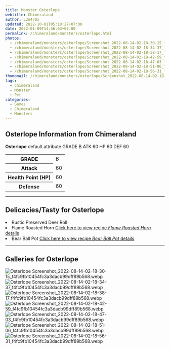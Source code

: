 ```yaml
---
title: Monster Osterlope
webtitle: Chimeraland
author: L3n4r0x
updated: 2022-10-01T05:18:27+07:00
date: 2022-01-09T14:56:03+07:00
permalink: /chimeraland/monsters/osterlope.html
photos:
  - /chimeraland/monsters/osterlope/Screenshot_2022-08-14-02-18-30-15_f4fc9fb10454fc3a3dacb99dff89b568.webp
  - /chimeraland/monsters/osterlope/Screenshot_2022-08-14-02-18-34-37_f4fc9fb10454fc3a3dacb99dff89b568.webp
  - /chimeraland/monsters/osterlope/Screenshot_2022-08-14-02-18-38-17_f4fc9fb10454fc3a3dacb99dff89b568.webp
  - /chimeraland/monsters/osterlope/Screenshot_2022-08-14-02-18-42-59_f4fc9fb10454fc3a3dacb99dff89b568.webp
  - /chimeraland/monsters/osterlope/Screenshot_2022-08-14-02-18-47-03_f4fc9fb10454fc3a3dacb99dff89b568.webp
  - /chimeraland/monsters/osterlope/Screenshot_2022-08-14-02-18-51-06_f4fc9fb10454fc3a3dacb99dff89b568.webp
  - /chimeraland/monsters/osterlope/Screenshot_2022-08-14-02-18-56-31_f4fc9fb10454fc3a3dacb99dff89b568.webp
thumbnail: /chimeraland/monsters/osterlope/Screenshot_2022-08-14-02-18-30-15_f4fc9fb10454fc3a3dacb99dff89b568.webp
tags:
  - Chimeraland
  - Monster
  - Pet
categories:
  - Games
  - Chimeraland
  - Monsters
---
```


<section id="bootstrap-wrapper"><link rel="stylesheet" href="https://cdn.statically.io/gh/dimaslanjaka/Web-Manajemen/40ac3225/css/bootstrap-4.5-wrapper.css"/><h1>Osterlope Information from Chimeraland</h1><p><b>Osterlope</b> default attribute GRADE B ATK 60 HP 60 DEF 60<table><tr><th>GRADE</th><td>B</td></tr><tr><th>Attack</th><td>60</td></tr><tr><th>Health Point (HP)</th><td>60</td></tr><tr><th>Defense</th><td>60</td></tr></table></p><hr/><h2>Delicacies/Tasty for Osterlope</h2><li class="d-flex justify-content-between">Rustic Preserved Deer Roll </li><li class="d-flex justify-content-between">Flame Roasted Horn <a href="/chimeraland/recipes/flame-roasted-horn.html">Click here to view recipe <i>Flame Roasted Horn</i> details</a></li><li class="d-flex justify-content-between">Bear Ball Pot <a href="/chimeraland/recipes/bear-ball-pot.html">Click here to view recipe <i>Bear Ball Pot</i> details</a></li><hr/><div id="gallery"><h2>Galleries for Osterlope</h2><div class="row"><div class="col-lg-6 col-12"><img src="/chimeraland/monsters/osterlope/Screenshot_2022-08-14-02-18-30-15_f4fc9fb10454fc3a3dacb99dff89b568.webp" alt="Osterlope Screenshot_2022-08-14-02-18-30-15_f4fc9fb10454fc3a3dacb99dff89b568.webp"/></div><div class="col-lg-6 col-12"><img src="/chimeraland/monsters/osterlope/Screenshot_2022-08-14-02-18-34-37_f4fc9fb10454fc3a3dacb99dff89b568.webp" alt="Osterlope Screenshot_2022-08-14-02-18-34-37_f4fc9fb10454fc3a3dacb99dff89b568.webp"/></div><div class="col-lg-6 col-12"><img src="/chimeraland/monsters/osterlope/Screenshot_2022-08-14-02-18-38-17_f4fc9fb10454fc3a3dacb99dff89b568.webp" alt="Osterlope Screenshot_2022-08-14-02-18-38-17_f4fc9fb10454fc3a3dacb99dff89b568.webp"/></div><div class="col-lg-6 col-12"><img src="/chimeraland/monsters/osterlope/Screenshot_2022-08-14-02-18-42-59_f4fc9fb10454fc3a3dacb99dff89b568.webp" alt="Osterlope Screenshot_2022-08-14-02-18-42-59_f4fc9fb10454fc3a3dacb99dff89b568.webp"/></div><div class="col-lg-6 col-12"><img src="/chimeraland/monsters/osterlope/Screenshot_2022-08-14-02-18-47-03_f4fc9fb10454fc3a3dacb99dff89b568.webp" alt="Osterlope Screenshot_2022-08-14-02-18-47-03_f4fc9fb10454fc3a3dacb99dff89b568.webp"/></div><div class="col-lg-6 col-12"><img src="/chimeraland/monsters/osterlope/Screenshot_2022-08-14-02-18-51-06_f4fc9fb10454fc3a3dacb99dff89b568.webp" alt="Osterlope Screenshot_2022-08-14-02-18-51-06_f4fc9fb10454fc3a3dacb99dff89b568.webp"/></div><div class="col-lg-6 col-12"><img src="/chimeraland/monsters/osterlope/Screenshot_2022-08-14-02-18-56-31_f4fc9fb10454fc3a3dacb99dff89b568.webp" alt="Osterlope Screenshot_2022-08-14-02-18-56-31_f4fc9fb10454fc3a3dacb99dff89b568.webp"/></div></div></div></section>